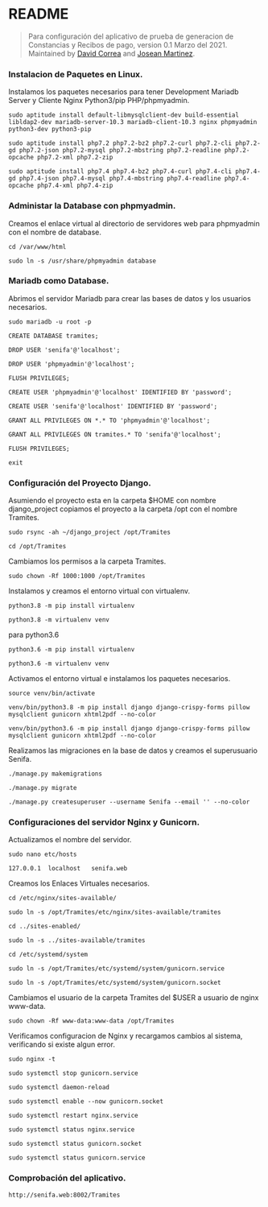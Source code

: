 # README
>Para configuración del aplicativo de prueba de generacion de Constancias y Recibos de pago, version 0.1 Marzo del 2021. Maintained by <a rel="" href="https://github.com/davidcorrea743">David Correa</a> and <a rel="" href="https://github.com/josean7link">Josean Martinez</a>.

### Instalacion de Paquetes en Linux.
Instalamos los paquetes necesarios para tener Development Mariadb Server y Cliente Nginx Python3/pip PHP/phpmyadmin.

``sudo aptitude install default-libmysqlclient-dev build-essential libldap2-dev mariadb-server-10.3 mariadb-client-10.3 nginx phpmyadmin python3-dev python3-pip``

``sudo aptitude install php7.2 php7.2-bz2 php7.2-curl php7.2-cli php7.2-gd php7.2-json php7.2-mysql php7.2-mbstring php7.2-readline php7.2-opcache php7.2-xml php7.2-zip``

``sudo aptitude install php7.4 php7.4-bz2 php7.4-curl php7.4-cli php7.4-gd php7.4-json php7.4-mysql php7.4-mbstring php7.4-readline php7.4-opcache php7.4-xml php7.4-zip``

### Administar la Database con phpmyadmin.
Creamos el enlace virtual al directorio de servidores web para phpmyadmin con el nombre de database.

``cd /var/www/html``

``sudo ln -s /usr/share/phpmyadmin database``

### Mariadb como Database.
Abrimos el servidor Mariadb para crear las bases de datos y los usuarios necesarios.

``sudo mariadb -u root -p``

``CREATE DATABASE tramites;``

``DROP USER 'senifa'@'localhost';``

``DROP USER 'phpmyadmin'@'localhost';``

``FLUSH PRIVILEGES;``

``CREATE USER 'phpmyadmin'@'localhost' IDENTIFIED BY 'password';``

``CREATE USER 'senifa'@'localhost' IDENTIFIED BY 'password';``

``GRANT ALL PRIVILEGES ON *.* TO 'phpmyadmin'@'localhost';``

``GRANT ALL PRIVILEGES ON tramites.* TO 'senifa'@'localhost';``

``FLUSH PRIVILEGES;``

``exit``

### Configuración del Proyecto Django.
Asumiendo el proyecto esta en la carpeta $HOME con nombre django_project copiamos el proyecto a la carpeta /opt con el nombre Tramites.

``sudo rsync -ah ~/django_project /opt/Tramites``

``cd /opt/Tramites``

Cambiamos los permisos a la carpeta Tramites.

``sudo chown -Rf 1000:1000 /opt/Tramites``

Instalamos y creamos el entorno virtual con virtualenv.

``python3.8 -m pip install virtualenv``

``python3.8 -m virtualenv venv``

para python3.6

``python3.6 -m pip install virtualenv``

``python3.6 -m virtualenv venv``

Activamos el entorno virtual e instalamos los paquetes necesarios.

``source venv/bin/activate``

``venv/bin/python3.8 -m pip install django django-crispy-forms pillow mysqlclient gunicorn xhtml2pdf --no-color``

``venv/bin/python3.6 -m pip install django django-crispy-forms pillow mysqlclient gunicorn xhtml2pdf --no-color``

Realizamos las migraciones en la base de datos y creamos el superusuario Senifa.

``./manage.py makemigrations``

``./manage.py migrate``

``./manage.py createsuperuser --username Senifa --email '' --no-color``

### Configuraciones del servidor Nginx y Gunicorn.
Actualizamos el nombre del servidor.

``sudo nano etc/hosts``

``127.0.0.1  localhost   senifa.web``

Creamos los Enlaces Virtuales necesarios.

``cd /etc/nginx/sites-available/``

``sudo ln -s /opt/Tramites/etc/nginx/sites-available/tramites``

``cd ../sites-enabled/``

``sudo ln -s ../sites-available/tramites``

``cd /etc/systemd/system``

``sudo ln -s /opt/Tramites/etc/systemd/system/gunicorn.service``

``sudo ln -s /opt/Tramites/etc/systemd/system/gunicorn.socket``

Cambiamos el usuario de la carpeta Tramites del $USER a usuario de nginx www-data.

``sudo chown -Rf www-data:www-data /opt/Tramites``

Verificamos configuracion de Nginx y recargamos cambios al sistema, verificando si existe algun error.

``sudo nginx -t``

``sudo systemctl stop gunicorn.service``

``sudo systemctl daemon-reload``

``sudo systemctl enable --now gunicorn.socket``

``sudo systemctl restart nginx.service``

``sudo systemctl status nginx.service``

``sudo systemctl status gunicorn.socket``

``sudo systemctl status gunicorn.service``

### Comprobación del aplicativo.

``http://senifa.web:8002/Tramites``

